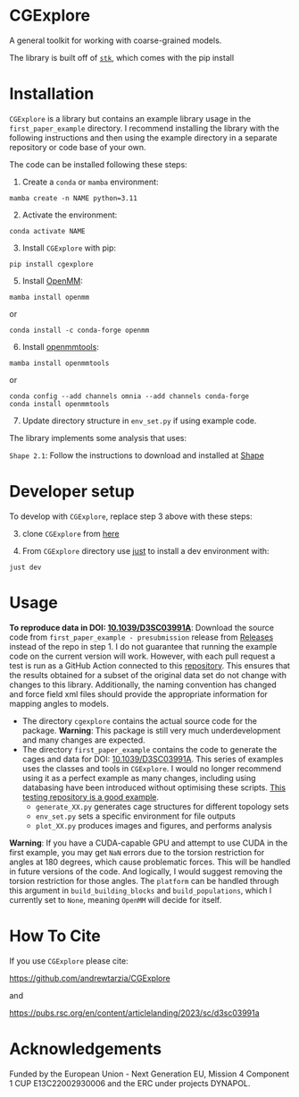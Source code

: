 # CGExplore
A general toolkit for working with coarse-grained models.

The library is built off of [`stk`](https://stk.readthedocs.io/en/stable/), which comes with the pip install

# Installation

`CGExplore` is a library but contains an example library usage in the `first_paper_example` directory. I recommend installing the library with the following instructions and then using the example directory in a separate repository or code base of your own.

The code can be installed following these steps:


1. Create a `conda` or `mamba` environment:
 ```
 mamba create -n NAME python=3.11
 ```

2. Activate the environment:
 ```
 conda activate NAME
 ```

3. Install `CGExplore` with pip:
```
pip install cgexplore
```

5. Install [OpenMM](https://openmm.org/):
 ```
mamba install openmm
```
or
```
conda install -c conda-forge openmm
```

6. Install [openmmtools](https://openmmtools.readthedocs.io/en/stable/gettingstarted.html):
```
mamba install openmmtools
```
or
```
conda config --add channels omnia --add channels conda-forge
conda install openmmtools
```

7. Update directory structure in `env_set.py` if using example code.


The library implements some analysis that uses:

`Shape 2.1`: Follow the instructions to download and installed at [Shape](https://www.iqtc.ub.edu/uncategorised/program-for-the-stereochemical-analysis-of-molecular-fragments-by-means-of-continous-shape-measures-and-associated-tools/)

# Developer setup

To develop with `CGExplore`, replace step 3 above with these steps:

3. clone `CGExplore` from [here](https://github.com/andrewtarzia/CGExplore)


4. From `CGExplore` directory use [just](https://github.com/casey/just) to install a dev environment with:
```
just dev
```

# Usage

**To reproduce data in DOI: [10.1039/D3SC03991A](https://doi.org/10.1039/D3SC03991A)**: Download the source code from `first_paper_example - presubmission` release from [Releases](https://github.com/andrewtarzia/CGExplore/releases) instead of the repo in step 1. I do not guarantee that running the example code on the current version will work. However, with each pull request a test is run as a GitHub Action connected to this [repository](https://github.com/andrewtarzia/cg_model_test). This ensures that the results obtained for a subset of the original data set do not change with changes to this library. Additionally, the naming convention has changed and force field xml files should provide the appropriate information for mapping angles to models.



* The directory `cgexplore` contains the actual source code for the package. **Warning**: This package is still very much underdevelopment and many changes are expected.
* The directory `first_paper_example` contains the code to generate the cages and data for DOI: [10.1039/D3SC03991A](https://doi.org/10.1039/D3SC03991A). This series of examples uses the classes and tools in `CGExplore`. I would no longer recommend using it as a perfect example as many changes, including using databasing have been introduced without optimising these scripts. [This testing repository is a good example](https://github.com/andrewtarzia/cg_model_test/blob/main/cg_model_test.py).
  * `generate_XX.py` generates cage structures for different topology sets
  * `env_set.py` sets a specific environment for file outputs
  * `plot_XX.py` produces images and figures, and performs analysis

**Warning**: If you have a CUDA-capable GPU and attempt to use CUDA in the first example, you may get `NaN` errors due to the torsion restriction for angles at 180 degrees, which cause problematic forces. This will be handled in future versions of the code. And logically, I would suggest removing the torsion restriction for those angles. The `platform` can be handled through this argument in `build_building_blocks` and `build_populations`, which I currently set to `None`, meaning `OpenMM` will decide for itself.

# How To Cite

If you use ``CGExplore`` please cite:

  https://github.com/andrewtarzia/CGExplore

and

  https://pubs.rsc.org/en/content/articlelanding/2023/sc/d3sc03991a


# Acknowledgements

Funded by the European Union - Next Generation EU, Mission 4 Component 1
CUP E13C22002930006 and the ERC under projects DYNAPOL.
